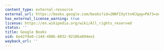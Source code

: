 ```yaml
---
content_type: external-resource
external_url: https://books.google.com/books?id=2NNfIXyttn4C&pg=PA73=onepage#v=onepage&q&f=false
has_external_license_warning: true
license: https://en.wikipedia.org/wiki/All_rights_reserved
status: ''
title: Google Books
uid: 6e42f4e0-c14d-408b-8032-92106a094ee1
wayback_url: ''
---
```

